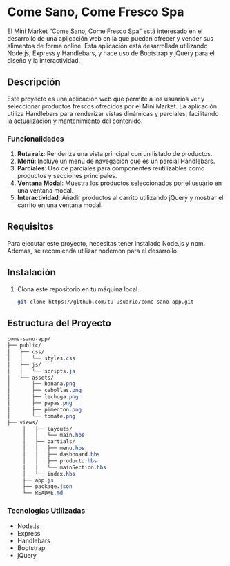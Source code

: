 # Come Sano, Come Fresco Spa

El Mini Market “Come Sano, Come Fresco Spa” está interesado en el desarrollo de una aplicación web en la que puedan ofrecer y vender sus alimentos de forma online. Esta aplicación está desarrollada utilizando Node.js, Express y Handlebars, y hace uso de Bootstrap y jQuery para el diseño y la interactividad.

## Descripción

Este proyecto es una aplicación web que permite a los usuarios ver y seleccionar productos frescos ofrecidos por el Mini Market. La aplicación utiliza Handlebars para renderizar vistas dinámicas y parciales, facilitando la actualización y mantenimiento del contenido.

### Funcionalidades

1. **Ruta raíz**: Renderiza una vista principal con un listado de productos.
2. **Menú**: Incluye un menú de navegación que es un parcial Handlebars.
3. **Parciales**: Uso de parciales para componentes reutilizables como productos y secciones principales.
4. **Ventana Modal**: Muestra los productos seleccionados por el usuario en una ventana modal.
5. **Interactividad**: Añadir productos al carrito utilizando jQuery y mostrar el carrito en una ventana modal.

## Requisitos

Para ejecutar este proyecto, necesitas tener instalado Node.js y npm. Además, se recomienda utilizar nodemon para el desarrollo.

## Instalación

1. Clona este repositorio en tu máquina local.
   ```sh
   git clone https://github.com/tu-usuario/come-sano-app.git

## Estructura del Proyecto
   ```css
come-sano-app/
   ├── public/
   │   ├── css/
   │   │   └── styles.css
   │   ├── js/
   │   │   └── scripts.js
   │   └── assets/
   │       ├── banana.png
   │       ├── cebollas.png
   │       ├── lechuga.png
   │       ├── papas.png
   │       ├── pimenton.png
   │       └── tomate.png
   ├── views/
        │   ├── layouts/
        │   │   └── main.hbs
        │   ├── partials/
        │   │   ├── menu.hbs
        │   │   ├── dashboard.hbs
        │   │   ├── producto.hbs
        │   │   └── mainSection.hbs
        │   └── index.hbs
        ├── app.js
        ├── package.json
        └── README.md
   ```
### Tecnologías Utilizadas
- Node.js
- Express
- Handlebars
- Bootstrap
- jQuery
